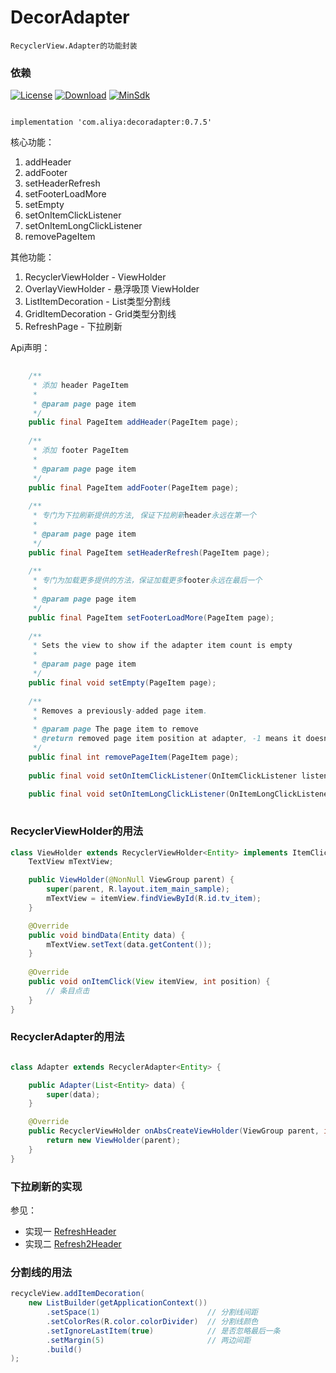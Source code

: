 # DecorAdapter

```
RecyclerView.Adapter的功能封装
```

### 依赖

[![License](https://img.shields.io/badge/License-Apache%202.0-337ab7.svg)](https://www.apache.org/licenses/LICENSE-2.0)
[![Download](https://api.bintray.com/packages/a-liya/maven/decoradapter/images/download.svg)](https://bintray.com/a-liya/maven/decoradapter/_latestVersion)
[![MinSdk](https://img.shields.io/badge/%20MinSdk%20-%2014%20-f0ad4e.svg)](https://android-arsenal.com/api?level=12)

```

implementation 'com.aliya:decoradapter:0.7.5'

```

核心功能：  

1. addHeader
2. addFooter
3. setHeaderRefresh
4. setFooterLoadMore
5. setEmpty
6. setOnItemClickListener
7. setOnItemLongClickListener
8. removePageItem


其他功能：  

1. RecyclerViewHolder - ViewHolder 
2. OverlayViewHolder - 悬浮吸顶 ViewHolder
3. ListItemDecoration - List类型分割线  
4. GridItemDecoration - Grid类型分割线
5. RefreshPage - 下拉刷新


Api声明：

```java
    
    /**
     * 添加 header PageItem
     *
     * @param page page item
     */
    public final PageItem addHeader(PageItem page);
    
    /**
     * 添加 footer PageItem
     *
     * @param page page item
     */
    public final PageItem addFooter(PageItem page);
    
    /**
     * 专门为下拉刷新提供的方法, 保证下拉刷新header永远在第一个
     *
     * @param page page item
     */
    public final PageItem setHeaderRefresh(PageItem page);
    
    /**
     * 专门为加载更多提供的方法，保证加载更多footer永远在最后一个
     *
     * @param page page item
     */
    public final PageItem setFooterLoadMore(PageItem page);
    
    /**
     * Sets the view to show if the adapter item count is empty
     *
     * @param page page item
     */
    public final void setEmpty(PageItem page);
    
    /**
     * Removes a previously-added page item.
     *
     * @param page The page item to remove
     * @return removed page item position at adapter, -1 means it doesn't exist
     */    
    public final int removePageItem(PageItem page);
    
    public final void setOnItemClickListener(OnItemClickListener listener);
    
    public final void setOnItemLongClickListener(OnItemLongClickListener listener)
    
```

### RecyclerViewHolder的用法

```java
class ViewHolder extends RecyclerViewHolder<Entity> implements ItemClickCallback{
	TextView mTextView;

	public ViewHolder(@NonNull ViewGroup parent) {
   		super(parent, R.layout.item_main_sample);
		mTextView = itemView.findViewById(R.id.tv_item);
	}

	@Override
	public void bindData(Entity data) {
		mTextView.setText(data.getContent());
	}
	
	@Override
	public void onItemClick(View itemView, int position) {
   		// 条目点击        
	}
}
```

### RecyclerAdapter的用法

```java

class Adapter extends RecyclerAdapter<Entity> {

	public Adapter(List<Entity> data) {
		super(data);
	}

	@Override
	public RecyclerViewHolder onAbsCreateViewHolder(ViewGroup parent, int viewType) {
		return new ViewHolder(parent);
	}
}
```

### 下拉刷新的实现

参见：  

* 实现一 [RefreshHeader](./app/src/main/java/com/aliya/adapter/sample/page/RefreshHeader.java)
* 实现二 [Refresh2Header](./app/src/main/java/com/aliya/adapter/sample/page/Refresh2Header.java)

### 分割线的用法

```java
recycleView.addItemDecoration(
	new ListBuilder(getApplicationContext())
		.setSpace(1)                        // 分割线间距
		.setColorRes(R.color.colorDivider)  // 分割线颜色
		.setIgnoreLastItem(true)            // 是否忽略最后一条
		.setMargin(5)                       // 两边间距
		.build()
);
```